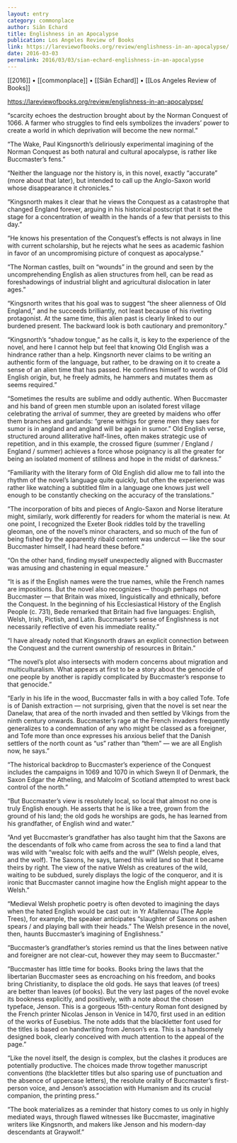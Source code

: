 ```yaml
---
layout: entry
category: commonplace
author: Siân Echard
title: Englishness in an Apocalypse
publication: Los Angeles Review of Books
link: https://lareviewofbooks.org/review/englishness-in-an-apocalypse/
date: 2016-03-03
permalink: 2016/03/03/sian-echard-englishness-in-an-apocalypse
---
```


[[2016]] • [[commonplace]] • [[Siân Echard]] • [[Los Angeles Review of Books]]

https://lareviewofbooks.org/review/englishness-in-an-apocalypse/

“scarcity echoes the destruction brought about by the Norman Conquest of 1066. A farmer who struggles to find eels symbolizes the invaders’ power to create a world in which deprivation will become the new normal.”

“The Wake, Paul Kingsnorth’s deliriously experimental imagining of the Norman Conquest as both natural and cultural apocalypse, is rather like Buccmaster’s fens.”

“Neither the language nor the history is, in this novel, exactly “accurate” (more about that later), but intended to call up the Anglo-Saxon world whose disappearance it chronicles.”

“Kingsnorth makes it clear that he views the Conquest as a catastrophe that changed England forever, arguing in his historical postscript that it set the stage for a concentration of wealth in the hands of a few that persists to this day.”

“He knows his presentation of the Conquest’s effects is not always in line with current scholarship, but he rejects what he sees as academic fashion in favor of an uncompromising picture of conquest as apocalypse.”

“The Norman castles, built on “wounds” in the ground and seen by the uncomprehending English as alien structures from hell, can be read as foreshadowings of industrial blight and agricultural dislocation in later ages.”

“Kingsnorth writes that his goal was to suggest “the sheer alienness of Old England,” and he succeeds brilliantly, not least because of his riveting protagonist. At the same time, this alien past is clearly linked to our burdened present. The backward look is both cautionary and premonitory.”

“Kingsnorth’s “shadow tongue,” as he calls it, is key to the experience of the novel, and here I cannot help but feel that knowing Old English was a hindrance rather than a help. Kingsnorth never claims to be writing an authentic form of the language, but rather, to be drawing on it to create a sense of an alien time that has passed. He confines himself to words of Old English origin, but, he freely admits, he hammers and mutates them as seems required.”

“Sometimes the results are sublime and oddly authentic. When Buccmaster and his band of green men stumble upon an isolated forest village celebrating the arrival of summer, they are greeted by maidens who offer them branches and garlands: “grene withigs for grene men they saes for sumor is in angland and angland will be again in sumor.” Old English verse, structured around alliterative half-lines, often makes strategic use of repetition, and in this example, the crossed figure (summer / England / England / summer) achieves a force whose poignancy is all the greater for being an isolated moment of stillness and hope in the midst of darkness.”

“Familiarity with the literary form of Old English did allow me to fall into the rhythm of the novel’s language quite quickly, but often the experience was rather like watching a subtitled film in a language one knows just well enough to be constantly checking on the accuracy of the translations.”

“The incorporation of bits and pieces of Anglo-Saxon and Norse literature might, similarly, work differently for readers for whom the material is new. At one point, I recognized the Exeter Book riddles told by the travelling gleoman, one of the novel’s minor characters, and so much of the fun of being fished by the apparently ribald content was undercut — like the sour Buccmaster himself, I had heard these before.”

“On the other hand, finding myself unexpectedly aligned with Buccmaster was amusing and chastening in equal measure.”

“It is as if the English names were the true names, while the French names are impositions. But the novel also recognizes — though perhaps not Buccmaster — that Britain was mixed, linguistically and ethnically, before the Conquest. In the beginning of his Ecclesiastical History of the English People (c. 731), Bede remarked that Britain had five languages: English, Welsh, Irish, Pictish, and Latin. Buccmaster’s sense of Englishness is not necessarily reflective of even his immediate reality.”

“I have already noted that Kingsnorth draws an explicit connection between the Conquest and the current ownership of resources in Britain.”

“The novel’s plot also intersects with modern concerns about migration and multiculturalism. What appears at first to be a story about the genocide of one people by another is rapidly complicated by Buccmaster’s response to that genocide.”

“Early in his life in the wood, Buccmaster falls in with a boy called Tofe. Tofe is of Danish extraction — not surprising, given that the novel is set near the Danelaw, that area of the north invaded and then settled by Vikings from the ninth century onwards. Buccmaster’s rage at the French invaders frequently generalizes to a condemnation of any who might be classed as a foreigner, and Tofe more than once expresses his anxious belief that the Danish settlers of the north count as “us” rather than “them” — we are all English now, he says.”

“The historical backdrop to Buccmaster’s experience of the Conquest includes the campaigns in 1069 and 1070 in which Sweyn II of Denmark, the Saxon Edgar the Atheling, and Malcolm of Scotland attempted to wrest back control of the north.”

“But Buccmaster’s view is resolutely local, so local that almost no one is truly English enough. He asserts that he is like a tree, grown from the ground of his land; the old gods he worships are gods, he has learned from his grandfather, of English wind and water.”

“And yet Buccmaster’s grandfather has also taught him that the Saxons are the descendants of folk who came from across the sea to find a land that was wild with “wealsc folc with aelfs and the wulf” (Welsh people, elves, and the wolf). The Saxons, he says, tamed this wild land so that it became theirs by right. The view of the native Welsh as creatures of the wild, waiting to be subdued, surely displays the logic of the conqueror, and it is ironic that Buccmaster cannot imagine how the English might appear to the Welsh.”

“Medieval Welsh prophetic poetry is often devoted to imagining the days when the hated English would be cast out: in Yr Afallennau (The Apple Trees), for example, the speaker anticipates “slaughter of Saxons on ashen spears / and playing ball with their heads.” The Welsh presence in the novel, then, haunts Buccmaster’s imagining of Englishness.”

“Buccmaster’s grandfather’s stories remind us that the lines between native and foreigner are not clear-cut, however they may seem to Buccmaster.”

“Buccmaster has little time for books. Books bring the laws that the libertarian Buccmaster sees as encroaching on his freedom, and books bring Christianity, to displace the old gods. He says that leaves (of trees) are better than leaves (of books). But the very last pages of the novel evoke its bookness explicitly, and positively, with a note about the chosen typeface, Jenson. This is a gorgeous 15th-century Roman font designed by the French printer Nicolas Jenson in Venice in 1470, first used in an edition of the works of Eusebius. The note adds that the blackletter font used for the titles is based on handwriting from Jenson’s era. This is a handsomely designed book, clearly conceived with much attention to the appeal of the page.”

“Like the novel itself, the design is complex, but the clashes it produces are potentially productive. The choices made throw together manuscript conventions (the blackletter titles but also sparing use of punctuation and the absence of uppercase letters), the resolute orality of Buccmaster’s first-person voice, and Jenson’s association with Humanism and its crucial companion, the printing press.”

“The book materializes as a reminder that history comes to us only in highly mediated ways, through flawed witnesses like Buccmaster, imaginative writers like Kingsnorth, and makers like Jenson and his modern-day descendants at Graywolf.”

